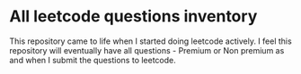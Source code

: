 # All leetcode questions inventory
This repository came to life when I started doing leetcode actively. I feel this repository will eventually have all questions - Premium or Non premium as and when I submit the questions to leetcode.
